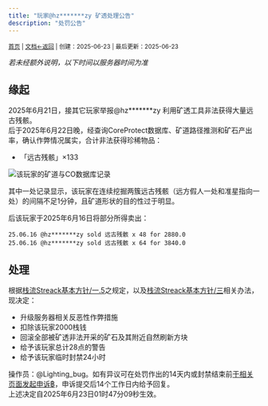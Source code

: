 ```yaml
---
title: "玩家@hz*******zy 矿透处理公告"
description: "处罚公告"
---
```

<small id="old_menu"><a href="/Streack/">首页</a> | <a href="/Streack/doc/">文档</a></small><small><a href="../../">←返回</a> |
 创建：2025-06-23 | 最后更新：2025-06-23</small><br>
 
*若未经额外说明，以下时间以服务器时间为准*

## 缘起
2025年6月21日，接其它玩家举报@hz*******zy 利用矿透工具非法获得大量远古残骸。<br>
后于2025年6月22日晚，经查询CoreProtect数据库、矿道路径推测和矿石产出率，确认作弊情况属实，合计非法获得珍稀物品：

* 「远古残骸」×133

![该玩家的矿道与CO数据库记录](https://s21.ax1x.com/2025/06/23/pVZfKLq.jpg "")

其中一处记录显示，该玩家在连续挖掘两簇远古残骸（远方假人一处和准星指向一处）的间隔不足1分钟，且矿道形状的目的性过于明显。

后该玩家于2025年6月16日将部分所得卖出：

```log
25.06.16 @hz*******zy sold 远古残骸 x 48 for 2880.0
25.06.16 @hz*******zy sold 远古残骸 x 64 for 3840.0
```

## 处理

根据[栈流Streack基本方针/一.5](https://kdxiaoyi.top/Streack/doc/policy/rule/#%E4%B8%80%E6%9C%8D%E5%8A%A1%E5%99%A8)之规定，以及[栈流Streack基本方针/三](https://kdxiaoyi.top/Streack/doc/policy/rule/#%E4%B8%89%E5%A4%84%E7%90%86%E5%8A%9E%E6%B3%95)相关办法，现决定：

* 升级服务器相关反恶性作弊措施
* 扣除该玩家2000栈钱
* 回滚全部被矿透非法开采的矿石及其附近自然刷新方块
* 给予该玩家总计28点的警告
* 给予该玩家临时封禁24小时

操作员：@Lighting_bug。如有异议可在处罚作出的14天内或封禁结束前[于相关页面发起申诉฿](http://kdxiaoyi.top/Streack/#issue)，申诉提交后14个工作日内给予回复。<br>
上述决定自2025年6月23日01时47分09秒生效。

<script src="https://rs.kdxiaoyi.top/res/scripts/js/sober@1.0.6.min.js"></script><script src="https://kdxiaoyi.top/Streack/page/js/pmd.js"></script><script src="https://rs.kdxiaoyi.top/res/scripts/js/pmd-reRender.min.js"></script>